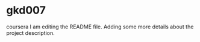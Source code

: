 # gkd007
coursera
I am editing the README file. Adding some more details about the project description.

